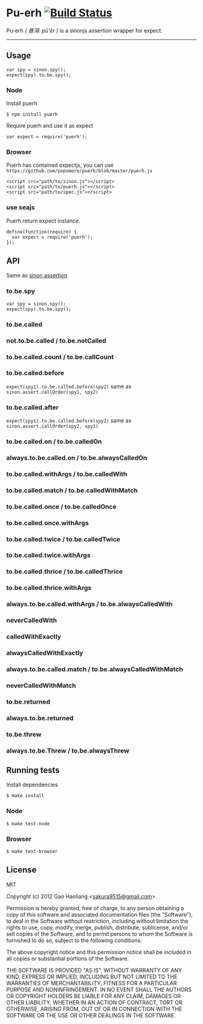 # Pu-erh [![Build Status](https://secure.travis-ci.org/popomore/puerh.png)](https://travis-ci.org/popomore/puerh)

Pu-erh *( 普洱: pǔ'ěr )* is a sinonjs assertion wrapper for expect.

---

## Usage

```
var spy = sinon.spy();
expect(spy).to.be.spy();
```

### Node

Install puerh

```
$ npm install puerh
```

Require puerh and use it as expect

```
var expect = require('puerh');
```

### Browser

Puerh has contained expectjs, you can use `https://github.com/popomore/puerh/blob/master/puerh.js`

    <script src="path/to/sinon.js"></script>
    <script src="path/to/puerh.js"></script>
    <script src="path/to/spec.js"></script>

### use seajs

Puerh return expect instance.

```
define(function(require) {
  var expect = require('puerh');
});
```

## API

Same as [sinon assertion](http://sinonjs.org/docs/#assertions)

### to.be.spy

```
var spy = sinon.spy();
expect(spy).to.be.spy();
```

### to.be.called

### not.to.be.called / to.be.notCalled

### to.be.called.count / to.be.callCount

### to.be.called.before


`expect(spy1).to.be.called.before(spy2)` same as `sinon.assert.callOrder(spy1, spy2)` 

### to.be.called.after

`expect(spy1).to.be.called.before(spy2)` same as `sinon.assert.callOrder(spy2, spy1)` 

### to.be.called.on / to.be.calledOn

### always.to.be.called.on / to.be.alwaysCalledOn

### to.be.called.withArgs / to.be.calledWith

### to.be.called.match / to.be.calledWithMatch

### to.be.called.once / to.be.calledOnce

### to.be.called.once.withArgs

### to.be.called.twice / to.be.calledTwice

### to.be.called.twice.withArgs

### to.be.called.thrice / to.be.calledThrice

### to.be.called.thrice.withArgs

### always.to.be.called.withArgs / to.be.alwaysCalledWith

### neverCalledWith

### calledWithExactly

### alwaysCalledWithExactly

### always.to.be.called.match / to.be.alwaysCalledWithMatch

### neverCalledWithMatch

### to.be.returned

### always.to.be.returned

### to.be.threw

### always.to.be.Threw / to.be.alwaysThrew

## Running tests 

Install dependencies

```
$ make install
```

### Node

```
$ make test-node
```

### Browser

```
$ make test-browser
```

## License

MIT

Copyright (c) 2012 Gao Haoliang <<sakura9515@gmail.com>>

Permission is hereby granted, free of charge, to any person obtaining a copy of this software and associated documentation files (the "Software"), to deal in the Software without restriction, including without limitation the rights to use, copy, modify, merge, publish, distribute, sublicense, and/or sell copies of the Software, and to permit persons to whom the Software is furnished to do so, subject to the following conditions:

The above copyright notice and this permission notice shall be included in all copies or substantial portions of the Software.

THE SOFTWARE IS PROVIDED "AS IS", WITHOUT WARRANTY OF ANY KIND, EXPRESS OR IMPLIED, INCLUDING BUT NOT LIMITED TO THE WARRANTIES OF MERCHANTABILITY, FITNESS FOR A PARTICULAR PURPOSE AND NONINFRINGEMENT. IN NO EVENT SHALL THE AUTHORS OR COPYRIGHT HOLDERS BE LIABLE FOR ANY CLAIM, DAMAGES OR OTHER LIABILITY, WHETHER IN AN ACTION OF CONTRACT, TORT OR OTHERWISE, ARISING FROM, OUT OF OR IN CONNECTION WITH THE SOFTWARE OR THE USE OR OTHER DEALINGS IN THE SOFTWARE.